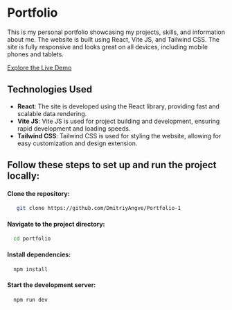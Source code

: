 # Portfolio

This is my personal portfolio showcasing my projects, skills, and information about me. The website is built using React, Vite JS, and Tailwind CSS. The site is fully responsive and looks great on all devices, including mobile phones and tablets.

[Explore the Live Demo](https://portfolio-angve.netlify.app/)

## Technologies Used

- **React**: The site is developed using the React library, providing fast and scalable data rendering.
- **Vite JS**: Vite JS is used for project building and development, ensuring rapid development and loading speeds.
- **Tailwind CSS**: Tailwind CSS is used for styling the website, allowing for easy customization and design extension.

## Follow these steps to set up and run the project locally:

#### Clone the repository:
```bash
   git clone https://github.com/DmitriyAngve/Portfolio-1
```
#### Navigate to the project directory:
```bash
  cd portfolio
```
#### Install dependencies:
```bash
  npm install
```
#### Start the development server:
```bash
  npm run dev
``` 
